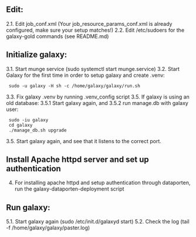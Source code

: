 
## Edit: 

2.1. Edit job_conf.xml (Your job_resource_params_conf.xml is already configured, make sure your setup matches!)
2.2. Edit /etc/sudoers for the galaxy-gold commands (see README.md)

## Initialize galaxy: 

3.1. Start munge service (sudo systemctl start munge.service)
3.2. Start Galaxy for the first time in order to setup galaxy and create .venv:

     sudo -u galaxy -H sh -c /home/galaxy/galaxy/run.sh

3.3. Fix galaxy .venv by running .venv_config script
3.5. If galaxy is using an old database: 
     3.5.1 Start galaxy again, and
     3.5.2 run manage.db with galaxy user:

     sudo -iu galaxy
     cd galaxy
     ./manage_db.sh upgrade

3.5. Start galaxy again, and see that it listens to the correct port.

## Install Apache httpd server and set up authentication

4. For installing apache httpd and setup authentication through dataporten, run
the galaxy-dataporten-deployment script

## Run galaxy:

5.1. Start galaxy again (sudo /etc/init.d/galaxyd start)
5.2. Check the log (tail -f /home/galaxy/galaxy/paster.log)

